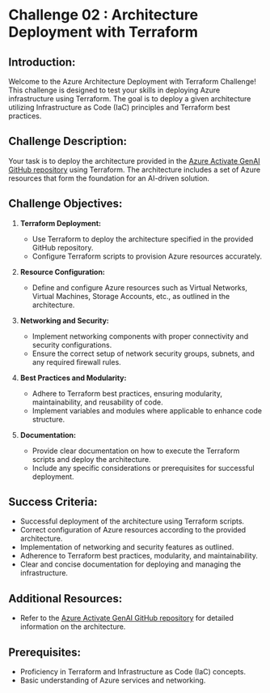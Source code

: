 # Challenge 02 :  Architecture Deployment with Terraform 

## Introduction:

Welcome to the Azure Architecture Deployment with Terraform Challenge! This challenge is designed to test your skills in deploying Azure infrastructure using Terraform. The goal is to deploy a given architecture utilizing Infrastructure as Code (IaC) principles and Terraform best practices.

## Challenge Description:

Your task is to deploy the architecture provided in the [Azure Activate GenAI GitHub repository](https://github.com/Azure/activate-genai) using Terraform. The architecture includes a set of Azure resources that form the foundation for an AI-driven solution.

## Challenge Objectives:

1. **Terraform Deployment:**
   - Use Terraform to deploy the architecture specified in the provided GitHub repository.
   - Configure Terraform scripts to provision Azure resources accurately.

2. **Resource Configuration:**
   - Define and configure Azure resources such as Virtual Networks, Virtual Machines, Storage Accounts, etc., as outlined in the architecture.

3. **Networking and Security:**
   - Implement networking components with proper connectivity and security configurations.
   - Ensure the correct setup of network security groups, subnets, and any required firewall rules.

4. **Best Practices and Modularity:**
   - Adhere to Terraform best practices, ensuring modularity, maintainability, and reusability of code.
   - Implement variables and modules where applicable to enhance code structure.

5. **Documentation:**
   - Provide clear documentation on how to execute the Terraform scripts and deploy the architecture.
   - Include any specific considerations or prerequisites for successful deployment.

## Success Criteria:

- Successful deployment of the architecture using Terraform scripts.
- Correct configuration of Azure resources according to the provided architecture.
- Implementation of networking and security features as outlined.
- Adherence to Terraform best practices, modularity, and maintainability.
- Clear and concise documentation for deploying and managing the infrastructure.

## Additional Resources:

- Refer to the  [Azure Activate GenAI GitHub repository](https://github.com/Azure/activate-genai) for detailed information on the architecture.

## Prerequisites:

- Proficiency in Terraform and Infrastructure as Code (IaC) concepts.
- Basic understanding of Azure services and networking.

